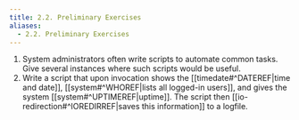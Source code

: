```yaml
---
title: 2.2. Preliminary Exercises
aliases:
  - 2.2. Preliminary Exercises
---
```



1. System administrators often write scripts to automate common tasks. Give several instances where such scripts would be useful.
2. Write a script that upon invocation shows the [[timedate#^DATEREF|time and date]], [[system#^WHOREF|lists all logged-in users]], and gives the system [[system#^UPTIMEREF|uptime]]. The script then [[io-redirection#^IOREDIRREF|saves this information]] to a logfile.
